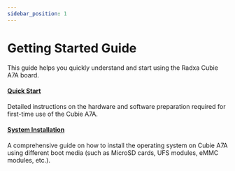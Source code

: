```yaml
---
sidebar_position: 1
---
```


# Getting Started Guide

This guide helps you quickly understand and start using the Radxa Cubie A7A board.

#### [Quick Start](/cubie/a7a/getting-started/quickly_start)

Detailed instructions on the hardware and software preparation required for first-time use of the Cubie A7A.

#### [System Installation](/cubie/a7a/getting-started/install-system)

A comprehensive guide on how to install the operating system on Cubie A7A using different boot media (such as MicroSD cards, UFS modules, eMMC modules, etc.).
